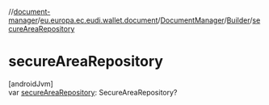 //[document-manager](../../../../index.md)/[eu.europa.ec.eudi.wallet.document](../../index.md)/[DocumentManager](../index.md)/[Builder](index.md)/[secureAreaRepository](secure-area-repository.md)

# secureAreaRepository

[androidJvm]\
var [secureAreaRepository](secure-area-repository.md): SecureAreaRepository?
